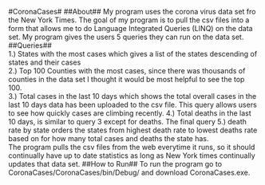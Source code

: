 #CoronaCases#
##About##
My program uses the corona virus data set fro the New York Times. The goal of my program is to pull the csv files into a form that allows me to do Language Integrated Queries (LINQ) on the data set. My program gives the users 5 queries they can run on the data set.
##Queries##
<br>1.) States with the most cases which gives a list of the states descending of states and their cases <br> 
2.) Top 100 Counties with the most cases, since there was thousands of counties in the data set I thought it would be most helpful to see the top 100.<br> 
3.) Total cases in the last 10 days which shows the total overall cases in the last 10 days data has been uploaded to the csv file. This query allows users to see how quickly cases are climbing recently. 
4.) Total deaths in the last 10 days, is similar to query 3 except for deaths. The final query 
5.) death rate by state orders the states from highest death rate to lowest deaths rate based on for how many total cases and deaths the state has. <br>
The program pulls the csv files from the web everytime it runs, so it should continually have up to date statistics as long as New York times continually updates that data set.
##How to Run##
To run the program go to CoronaCases/CoronaCases/bin/Debug/ and download CoronaCases.exe.

